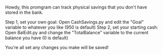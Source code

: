 Howdy, this promgram can track physical savings that you don't have stored in the bank.

Step 1, set your own goal: Open CashSavings.py and edit the "Goal" variable to whatever you like (950 is default)
Step 2, set your starting cash: Open BalEdit.py and change the "TotalBalance" variable to the current balance you have (0 is default)

You're all set any changes you make will be saved!
